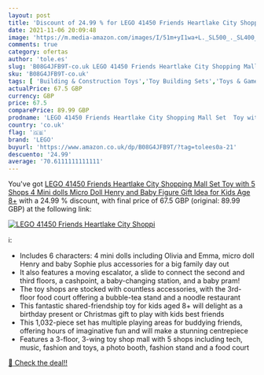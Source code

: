 ```yaml
---
layout: post
title: 'Discount of 24.99 % for LEGO 41450 Friends Heartlake City Shoppi'
date: 2021-11-06 20:09:48
image: 'https://m.media-amazon.com/images/I/51m+yI1wa+L._SL500_._SL400_.jpg'
comments: true
category: ofertas
author: 'tole.es'
slug: 'B08G4JFB9T-co.uk LEGO 41450 Friends Heartlake City Shopping Mall Set Toy...'
sku: 'B08G4JFB9T-co.uk'
tags: [ 'Building & Construction Toys','Toy Building Sets','Toys & Games','Toys Store','lego', ]
actualPrice: 67.5 GBP
currency: GBP
price: 67.5
comparePrice: 89.99 GBP
prodname: 'LEGO 41450 Friends Heartlake City Shopping Mall Set  Toy with 5 Shops  4 Mini dolls  Micro Doll Henry and Baby Figure  Gift Idea for Kids Age 8+'
country: 'co.uk'
flag: '🇬🇧'
brand: 'LEGO'
buyurl: 'https://www.amazon.co.uk/dp/B08G4JFB9T/?tag=tolees0a-21'
descuento: '24.99'
average: '70.6111111111111'
---
```


You've got [LEGO 41450 Friends Heartlake City Shopping Mall Set  Toy with 5 Shops  4 Mini dolls  Micro Doll Henry and Baby Figure  Gift Idea for Kids Age 8+](https://www.amazon.co.uk/dp/B08G4JFB9T/?tag=tolees0a-21) with a  24.99 % discount, with final price of 67.5 GBP (original: 89.99 GBP) at the following link:

[![LEGO 41450 Friends Heartlake City Shoppi](https://m.media-amazon.com/images/I/51m+yI1wa+L._SL500_._SL400_.jpg)](https://www.amazon.co.uk/dp/B08G4JFB9T/?tag=tolees0a-21)

ℹ️:

- Includes 6 characters: 4 mini dolls including Olivia and Emma, micro doll Henry and baby Sophie plus accessories for a big family day out
- It also features a moving escalator, a slide to connect the second and third floors, a cashpoint, a baby-changing station, and a baby pram!
- The toy shops are stocked with countless accessories, with the 3rd-floor food court offering a bubble-tea stand and a noodle restaurant
- This fantastic shared-friendship toy for kids aged 8+ will delight as a birthday present or Christmas gift to play with kids best friends
- This 1,032-piece set has multiple playing areas for buddying friends, offering hours of imaginative fun and will make a stunning centrepiece
- Features a 3-floor, 3-wing toy shop mall with 5 shops including tech, music, fashion and toys, a photo booth, fashion stand and a food court

[🛒 Check the deal!!](https://www.amazon.co.uk/dp/B08G4JFB9T/?tag=tolees0a-21)
